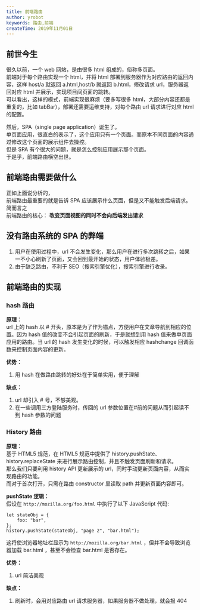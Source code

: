 ```yaml
---
title: 前端路由
author: yrobot
keywords: 路由,前端
createTime: 2019年11月01日
---
```


## 前世今生

很久以前，一个 web 网站，是由很多 html 组成的，俗称多页面。  
前端对于每个路由实现一个 html，并将 html 部署到服务器作为对应路由的返回内容，这样 host/a 就返回 a.html,host/b 就返回 b.html，修改请求 url，服务器返回对应 html 并展示，实现项目间页面的跳转。  
可以看出，这样的模式，前端实现很麻烦（要多写很多 html，大部分内容还都是重复的，比如 tabBar），部署还需要运维支持，对每个路由 url 请求进行对应 html 的配置。

然后，SPA（single page application）诞生了。  
单页面应用，很直白的表示了，这个应用只有一个页面。而原本不同页面的内容通过修改这个页面的展示组件去操控。  
但是 SPA 有个很大的问题，就是怎么控制应用展示那个页面。  
于是乎，前端路由横空出世。

## 前端路由需要做什么

正如上面说分析的，  
前端路由最重要的就是告诉 SPA 应该展示什么页面，但是又不能触发后端请求。  
简而言之  
前端路由的核心： **改变页面视图的同时不会向后端发出请求**

## 没有路由系统的 SPA 的弊端

1. 用户在使用过程中，url 不会发生变化，那么用户在进行多次跳转之后，如果一不小心刷新了页面，又会回到最开始的状态，用户体验极差。
2. 由于缺乏路由，不利于 SEO（搜索引擎优化），搜索引擎进行收录。

## 前端路由的实现

### hash 路由

**原理**：  
url 上的 hash 以 # 开头，原本是为了作为锚点，方便用户在文章导航到相应的位置。因为 hash 值的改变不会引起页面的刷新，于是就想到用 hash 值来做单页面应用的路由。当 url 的 hash 发生变化的时候，可以触发相应 hashchange 回调函数来控制页面内容的更新。

**优势：**

1. 用 hash 在做路由跳转的好处在于简单实用，便于理解

**缺点：**

1. url 却引入 # 号，不够美观。
2. 在一些调用三方登陆服务时，传回的 url 参数位置在#前的问题从而引起读不到 hash 参数的问题

### History 路由

**原理：**  
基于 HTML5 规范，在 HTML5 规范中提供了 history.pushState、history.replaceState 来进行展示路由控制，并且不触发页面刷新和请求。  
那么我们只要利用 history API 更新展示的 url，同时手动更新页面内容，从而实现路由的功能。  
而对于首次打开，只需在路由 constructor 里读取 path 并更新页面内容即可。

**pushState 逻辑：**  
假设在 `http://mozilla.org/foo.html` 中执行了以下 JavaScript 代码:

```
let stateObj = {
    foo: "bar",
};
history.pushState(stateObj, "page 2", "bar.html");
```

这将使浏览器地址栏显示为 `http://mozilla.org/bar.html` ，但并不会导致浏览器加载 bar.html ，甚至不会检查 bar.html 是否存在。

**优势：**

1. url 简洁美观

**缺点：**

1. 刷新时，会用对应路由 url 请求服务器，如果服务器不做处理，就会报 404
